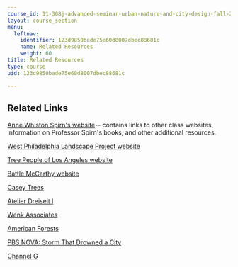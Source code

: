 ```yaml
---
course_id: 11-308j-advanced-seminar-urban-nature-and-city-design-fall-2012
layout: course_section
menu:
  leftnav:
    identifier: 123d9850bade75e60d8007dbec88681c
    name: Related Resources
    weight: 60
title: Related Resources
type: course
uid: 123d9850bade75e60d8007dbec88681c

---
```


Related Links
-------------

[Anne Whiston Spirn's website](http://www.annewhistonspirn.com/)\-- contains links to other class websites, information on Professor Spirn's books, and other additional resources.

[West Philadelphia Landscape Project website](http://www.wplp.net/)

[Tree People of Los Angeles website](http://treepeople.org/)

[Battle McCarthy website](http://www.prsarchitects.com/practice/consultants/battle-mccarthy)

[Casey Trees](http://www.caseytrees.org/)

[Atelier Dreiseit l](http://www.dreiseitl.de/)

[Wenk Associates](http://www.wenkla.com/)

[American Forests](http://www.americanforests.org/our-programs/urbanforests/urban-forests-case-studies/)

[PBS NOVA: Storm That Drowned a City](http://www.pbs.org/wgbh/nova/orleans/)

[Channel G](http://mcdsp.com/plug-ins/channel-g/)